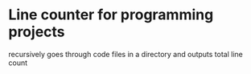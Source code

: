 # Line counter for programming projects

recursively goes through code files in a directory and outputs total line count

